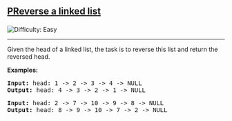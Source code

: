 <h2><a href="https://www.geeksforgeeks.org/problems/reverse-a-linked-list/1">PReverse a linked list

</a></h2> <img src='https://img.shields.io/badge/Difficulty-Easy-brightgreen' alt='Difficulty: Easy' /><hr>

<p>Given the head of a linked list, the task is to reverse this list and return the reversed head.</p>

<b>Examples:</b>

<pre>
<b>Input:</b> head: 1 -> 2 -> 3 -> 4 -> NULL
<b>Output:</b> head: 4 -> 3 -> 2 -> 1 -> NULL
</pre>

<pre>
<b>Input:</b> head: 2 -> 7 -> 10 -> 9 -> 8 -> NULL
<b>Output:</b> head: 8 -> 9 -> 10 -> 7 -> 2 -> NULL
</pre>







